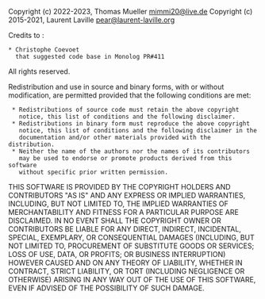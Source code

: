  Copyright (c) 2022-2023, Thomas Mueller <mimmi20@live.de>
 Copyright (c) 2015-2021, Laurent Laville <pear@laurent-laville.org>

 Credits to :

    * Christophe Coevoet
      that suggested code base in Monolog PR#411


 All rights reserved.

 Redistribution and use in source and binary forms, with or without
 modification, are permitted provided that the following conditions
 are met:

     * Redistributions of source code must retain the above copyright
       notice, this list of conditions and the following disclaimer.
     * Redistributions in binary form must reproduce the above copyright
       notice, this list of conditions and the following disclaimer in the
       documentation and/or other materials provided with the distribution.
     * Neither the name of the authors nor the names of its contributors
       may be used to endorse or promote products derived from this software
       without specific prior written permission.

 THIS SOFTWARE IS PROVIDED BY THE COPYRIGHT HOLDERS AND CONTRIBUTORS "AS IS"
 AND ANY EXPRESS OR IMPLIED WARRANTIES, INCLUDING, BUT NOT LIMITED TO, THE
 IMPLIED WARRANTIES OF MERCHANTABILITY AND FITNESS FOR A PARTICULAR PURPOSE
 ARE DISCLAIMED. IN NO EVENT SHALL THE COPYRIGHT OWNER OR CONTRIBUTORS
 BE LIABLE FOR ANY DIRECT, INDIRECT, INCIDENTAL, SPECIAL, EXEMPLARY, OR
 CONSEQUENTIAL DAMAGES (INCLUDING, BUT NOT LIMITED TO, PROCUREMENT OF
 SUBSTITUTE GOODS OR SERVICES; LOSS OF USE, DATA, OR PROFITS; OR BUSINESS
 INTERRUPTION) HOWEVER CAUSED AND ON ANY THEORY OF LIABILITY, WHETHER IN
 CONTRACT, STRICT LIABILITY, OR TORT (INCLUDING NEGLIGENCE OR OTHERWISE)
 ARISING IN ANY WAY OUT OF THE USE OF THIS SOFTWARE, EVEN IF ADVISED OF THE
 POSSIBILITY OF SUCH DAMAGE.

